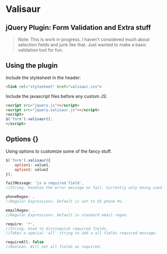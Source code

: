 Valisaur
========

## jQuery Plugin: Form Validation and Extra stuff

> Note: This is work in progress. I haven't considered much about selection fields and junk like that. Just wanted to make a basic validation tool for fun.

## Using the plugin

Include the stylesheet in the header:
```html
<link rel="stylesheet" href="valisaur.css">
```
Include the javascript files before any custom JS:
```html
<script src="jquery.js"></script>
<script src="jquery.valisaur.js"></script>
<script>
$('form').valisaur();
</script>
```

## Options {}

Using options to customize some of the fancy stuff.
```javascript
$('form').valisaur({
	option1: value1,
	option2: value2
});
```

```javascript
failMessage: 'is a required field',
//String. Handles the error message on fail. Currently only being used at console log, but I'll figure out how I wanna use it later.

phoneRegex: ,
//Regular Expressions. Default is set to US phone #s.

emailRegex: ,
//Regular Expressions. Default is standard email regex.

require: '*',
//String. Used to distinguish required fields.
//Takes a special 'all' string to add a all fields required message.

requireAll: false 
//Boolean. Will set all fields as required.
```
